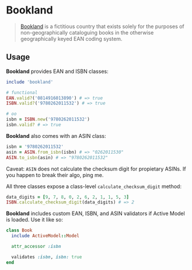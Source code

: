 # Bookland

> [Bookland][bo] is a fictitious country that exists solely for the purposes of non-geographically cataloguing books in the otherwise geographically keyed EAN coding system.

## Usage

**Bookland** provides EAN and ISBN classes:

```ruby
include 'bookland'

# functional
EAN.valid?('0814916013890') # => true
ISBN.valid?('9780262011532') # => true

# oo
isbn = ISBN.new('9780262011532')
isbn.valid? # => true
```

**Bookland** also comes with an ASIN class:

```ruby
isbn = '9780262011532'
asin = ASIN.from_isbn(isbn) # => "0262011530"
ASIN.to_isbn(asin) # => "9780262011532"
```

Caveat: `ASIN` does not calculate the checksum digit for propietary ASINs. If you happen to break their algo, ping me.

All three classes expose a class-level `calculate_checksum_digit` method:

```ruby
data_digits = [9, 7, 8, 0, 2, 6, 2, 1, 1, 5, 3]
ISBN.calculate_checksum_digit(data_digits) # => 2
```

**Bookland** includes custom EAN, ISBN, and ASIN validators if Active Model is loaded. Use it like so:

```ruby
class Book
  include ActiveModel::Model

  attr_accessor :isbn

  validates :isbn, isbn: true
end
```

[bo]: http://en.wikipedia.org/wiki/Bookland
